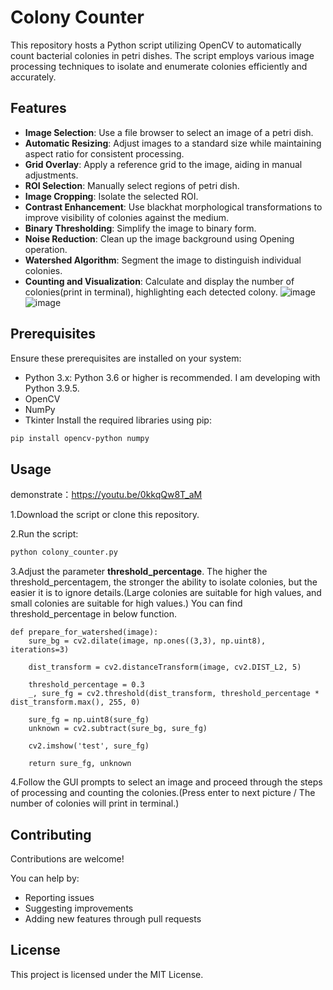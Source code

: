 # Colony Counter
This repository hosts a Python script utilizing OpenCV to automatically count bacterial colonies in petri dishes. The script employs various image processing techniques to isolate and enumerate colonies efficiently and accurately.

## Features
- **Image Selection**: Use a file browser to select an image of a petri dish.
- **Automatic Resizing**: Adjust images to a standard size while maintaining aspect ratio for consistent processing.
- **Grid Overlay**: Apply a reference grid to the image, aiding in manual adjustments.
- **ROI Selection**: Manually select regions of petri dish.
- **Image Cropping**: Isolate the selected ROI.
- **Contrast Enhancement**: Use blackhat morphological transformations to improve visibility of colonies against the medium.
- **Binary Thresholding**: Simplify the image to binary form.
- **Noise Reduction**: Clean up the image background using Opening operation.
- **Watershed Algorithm**: Segment the image to distinguish individual colonies.
- **Counting and Visualization**: Calculate and display the number of colonies(print in terminal), highlighting each detected colony.
![image](https://github.com/samsonjaw/Colony-Counter/assets/114964564/910c44cd-86d3-4bf0-b55a-958250e2c0e8)
![image](https://github.com/samsonjaw/Colony-Counter/assets/114964564/ff00d70a-3a36-4bf6-9581-9eb8901225bc)


## Prerequisites
Ensure these prerequisites are installed on your system:

- Python 3.x: Python 3.6 or higher is recommended. I am developing with Python 3.9.5.
- OpenCV
- NumPy
- Tkinter
Install the required libraries using pip:

```bash
pip install opencv-python numpy
```

## Usage
demonstrate：https://youtu.be/0kkqQw8T_aM

1.Download the script or clone this repository.

2.Run the script:

```bash
python colony_counter.py
```
3.Adjust the parameter **threshold_percentage**. The higher the threshold_percentagem, the stronger the ability to isolate colonies, but the easier it is to ignore details.(Large colonies are suitable for high values, and small colonies are suitable for high values.)
You can find threshold_percentage in below function.
```python=
def prepare_for_watershed(image):
    sure_bg = cv2.dilate(image, np.ones((3,3), np.uint8), iterations=3)
    
    dist_transform = cv2.distanceTransform(image, cv2.DIST_L2, 5) 

    threshold_percentage = 0.3
    _, sure_fg = cv2.threshold(dist_transform, threshold_percentage * dist_transform.max(), 255, 0)
    
    sure_fg = np.uint8(sure_fg)
    unknown = cv2.subtract(sure_bg, sure_fg)

    cv2.imshow('test', sure_fg)

    return sure_fg, unknown
```

4.Follow the GUI prompts to select an image and proceed through the steps of processing and counting the colonies.(Press enter to next picture / The number of colonies will print in terminal.)

## Contributing
Contributions are welcome!

You can help by:

- Reporting issues
- Suggesting improvements
- Adding new features through pull requests

## License
This project is licensed under the MIT License.
